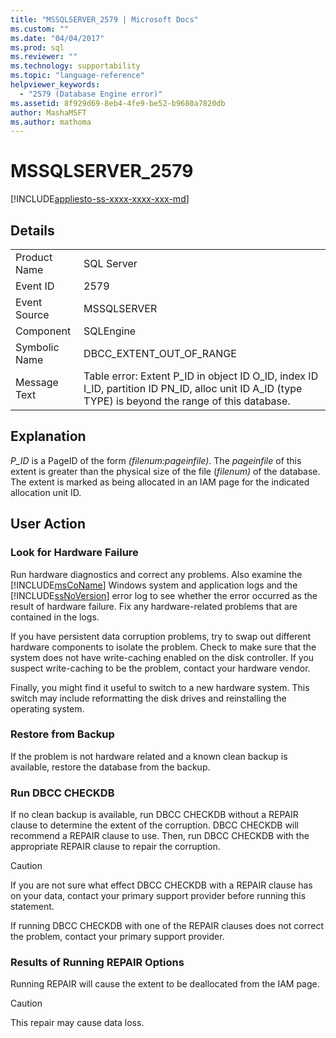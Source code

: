 ```yaml
---
title: "MSSQLSERVER_2579 | Microsoft Docs"
ms.custom: ""
ms.date: "04/04/2017"
ms.prod: sql
ms.reviewer: ""
ms.technology: supportability
ms.topic: "language-reference"
helpviewer_keywords: 
  - "2579 (Database Engine error)"
ms.assetid: 8f929d69-8eb4-4fe9-be52-b9680a7820db
author: MashaMSFT
ms.author: mathoma
---
```

# MSSQLSERVER_2579
[!INCLUDE[appliesto-ss-xxxx-xxxx-xxx-md](../../includes/appliesto-ss-xxxx-xxxx-xxx-md.md)]
  
## Details  
  
|||  
|-|-|  
|Product Name|SQL Server|  
|Event ID|2579|  
|Event Source|MSSQLSERVER|  
|Component|SQLEngine|  
|Symbolic Name|DBCC_EXTENT_OUT_OF_RANGE|  
|Message Text|Table error: Extent P_ID in object ID O_ID, index ID I_ID, partition ID PN_ID, alloc unit ID A_ID (type TYPE) is beyond the range of this database.|  
  
## Explanation  
*P_ID* is a PageID of the form *(filenum:pageinfile)*. The *pageinfile* of this extent is greater than the physical size of the file (*filenum)* of the database. The extent is marked as being allocated in an IAM page for the indicated allocation unit ID.  
  
## User Action  
  
### Look for Hardware Failure  
Run hardware diagnostics and correct any problems. Also examine the [!INCLUDE[msCoName](../../includes/msconame-md.md)] Windows system and application logs and the [!INCLUDE[ssNoVersion](../../includes/ssnoversion-md.md)] error log to see whether the error occurred as the result of hardware failure. Fix any hardware-related problems that are contained in the logs.  
  
If you have persistent data corruption problems, try to swap out different hardware components to isolate the problem. Check to make sure that the system does not have write-caching enabled on the disk controller. If you suspect write-caching to be the problem, contact your hardware vendor.  
  
Finally, you might find it useful to switch to a new hardware system. This switch may include reformatting the disk drives and reinstalling the operating system.  
  
### Restore from Backup  
If the problem is not hardware related and a known clean backup is available, restore the database from the backup.  
  
### Run DBCC CHECKDB  
If no clean backup is available, run DBCC CHECKDB without a REPAIR clause to determine the extent of the corruption. DBCC CHECKDB will recommend a REPAIR clause to use. Then, run DBCC CHECKDB with the appropriate REPAIR clause to repair the corruption.  
  
> [!CAUTION]  
> If you are not sure what effect DBCC CHECKDB with a REPAIR clause has on your data, contact your primary support provider before running this statement.  
  
If running DBCC CHECKDB with one of the REPAIR clauses does not correct the problem, contact your primary support provider.  
  
### Results of Running REPAIR Options  
Running REPAIR will cause the extent to be deallocated from the IAM page.  
  
> [!CAUTION]  
> This repair may cause data loss.  
  
